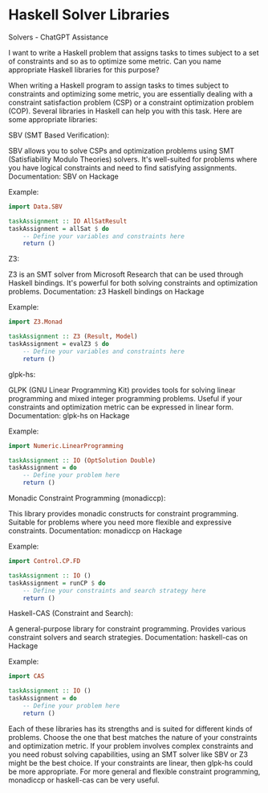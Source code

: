 # Haskell Solver Libraries

Solvers - ChatGPT Assistance

I want to write a Haskell problem that assigns tasks to times subject to a set of constraints and so as to optimize some metric. Can you name appropriate Haskell libraries for this purpose?

When writing a Haskell program to assign tasks to times subject to constraints and optimizing some metric, you are essentially dealing with a constraint satisfaction problem (CSP) or a constraint optimization problem (COP). Several libraries in Haskell can help you with this task. Here are some appropriate libraries:

SBV (SMT Based Verification):

SBV allows you to solve CSPs and optimization problems using SMT (Satisfiability Modulo Theories) solvers.
It's well-suited for problems where you have logical constraints and need to find satisfying assignments.
Documentation: SBV on Hackage

Example:

```haskell
import Data.SBV

taskAssignment :: IO AllSatResult
taskAssignment = allSat $ do
    -- Define your variables and constraints here
    return ()
```

Z3:

Z3 is an SMT solver from Microsoft Research that can be used through Haskell bindings.
It's powerful for both solving constraints and optimization problems.
Documentation: z3 Haskell bindings on Hackage

Example:

```haskell
import Z3.Monad

taskAssignment :: Z3 (Result, Model)
taskAssignment = evalZ3 $ do
    -- Define your variables and constraints here
    return ()
```

glpk-hs:

GLPK (GNU Linear Programming Kit) provides tools for solving linear programming and mixed integer programming problems.
Useful if your constraints and optimization metric can be expressed in linear form.
Documentation: glpk-hs on Hackage

Example:

```haskell
import Numeric.LinearProgramming

taskAssignment :: IO (OptSolution Double)
taskAssignment = do
    -- Define your problem here
    return ()
```

Monadic Constraint Programming (monadiccp):

This library provides monadic constructs for constraint programming.
Suitable for problems where you need more flexible and expressive constraints.
Documentation: monadiccp on Hackage

Example:

```haskell
import Control.CP.FD

taskAssignment :: IO ()
taskAssignment = runCP $ do
    -- Define your constraints and search strategy here
    return ()
```

Haskell-CAS (Constraint and Search):

A general-purpose library for constraint programming.
Provides various constraint solvers and search strategies.
Documentation: haskell-cas on Hackage

Example:

```haskell
import CAS

taskAssignment :: IO ()
taskAssignment = do
    -- Define your problem here
    return ()
```

Each of these libraries has its strengths and is suited for different kinds of problems. Choose the one that best matches the nature of your constraints and optimization metric. If your problem involves complex constraints and you need robust solving capabilities, using an SMT solver like SBV or Z3 might be the best choice. If your constraints are linear, then glpk-hs could be more appropriate. For more general and flexible constraint programming, monadiccp or haskell-cas can be very useful.
